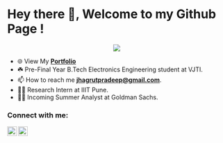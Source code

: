 # Hey there 👋, Welcome to my Github Page !

<p align="center"> <img src="https://komarev.com/ghpvc/?username=Jhagrut&color=orange"> </p>

- 🌐 View My [**Portfolio**](https://jhagrutlalwani.netlify.app/)
- ☘️ Pre-Final Year B.Tech Electronics Engineering student at VJTI.
- 📫 How to reach me **jhagrutpradeep@gmail.com**.
- 👨‍💻 Research Intern at IIIT Pune.
- 👨‍💼 Incoming Summer Analyst at Goldman Sachs.

### Connect with me:

[<img align="left" alt="jhagrut-lalwani | LinkedIn" width="22px" src="https://cdn.jsdelivr.net/npm/simple-icons@v3/icons/linkedin.svg" />][linkedin]
[<img align="left" alt="jhagrut-lalwani | Facebook" width="22px" src="https://cdn.jsdelivr.net/npm/simple-icons@3.13.0/icons/facebook.svg" />][facebook]

[linkedin]: https://linkedin.com/in/jhagrut-lalwani
[facebook]: https://www.facebook.com/jhagrut.lalwani/